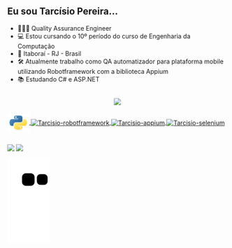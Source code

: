 ## Eu sou Tarcísio Pereira...

-  👨🏻‍💻 Quality Assurance Engineer
-  💻 Estou cursando o 10º período do curso de Engenharia da Computação
-  🏡 Itaboraí - RJ - Brasil     
-  🛠 Atualmente trabalho como QA automatizador para plataforma mobile utilizando Robotframework com a biblioteca Appium
-  📚 Estudando C# e ASP.NET

 ##
<div align="center">
  <a href="https://github.com/tarcisio-pereira">
  <img height="180em" src="https://github-readme-stats.vercel.app/api?username=tarcisio-pereira&show_icons=true&theme=dark&include_all_commits=true&count_private=true"/>
 </div>


  
 <div style="display: inline_block"><br>
  <img align="center" alt="Tarcisio-Python" height="40" width="50" src="https://raw.githubusercontent.com/devicons/devicon/master/icons/python/python-original.svg">
  <img align="center" alt="Tarcisio-robotframework" height="40" width="50" src="https://www.svgrepo.com/show/374049/robotframework.svg">
  <img align="center" alt="Tarcisio-appium" height="40" width="50" src="https://cdn.worldvectorlogo.com/logos/appium.svg">
  <img align="center" alt="Tarcisio-selenium" height="40" width="50" src="https://seeklogo.com/images/S/selenium-logo-DB9103D7CF-seeklogo.com.png">
</div>
  
  ##
  
  <div> 
  <a href="https://www.instagram.com/tarsomendez_/" target="_blank"><img src="https://img.shields.io/badge/-Instagram-%23E4405F?style=for-the-badge&logo=instagram&logoColor=white" target="_blank"></a>
  <a href="https://www.linkedin.com/in/tarc%C3%ADsio-mendes8b51596b/" target="_blank"><img src="https://img.shields.io/badge/-LinkedIn-%230077B5?style=for-the-badge&logo=linkedin&logoColor=white" target="_blank"></a> 
 
  ![Snake animation](https://github.com/tarcisio-pereira/tarcisio-pereira/blob/output/github-contribution-grid-snake.svg)
 
</div>
